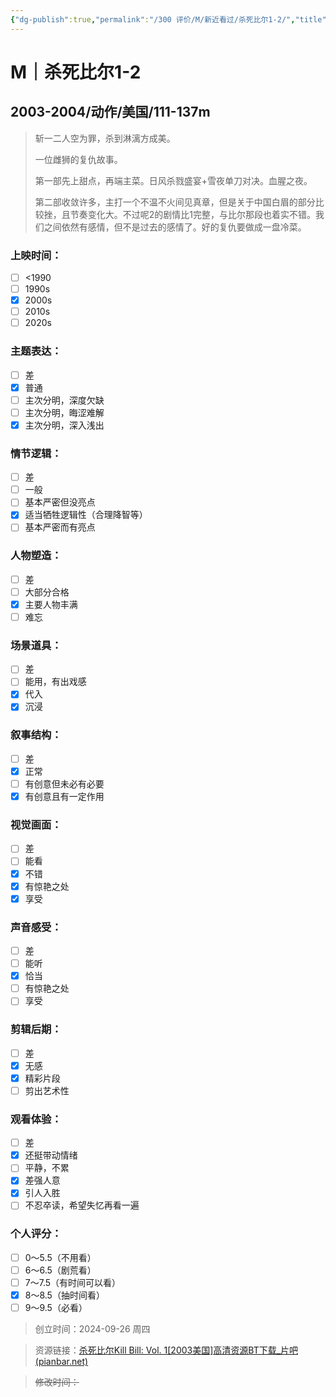 ```yaml
---
{"dg-publish":true,"permalink":"/300 评价/M/新近看过/杀死比尔1-2/","title":"杀死比尔1-2","tags":["M","复仇","动作"],"created":"2024-09-26T18:53:36.699+08:00","updated":"2024-09-26T19:17:18.911+08:00"}
---
```


# M｜杀死比尔1-2
## 2003-2004/动作/美国/111-137m
>斩一二人空为罪，杀到淋漓方成美。
>
>一位雌狮的复仇故事。
>
>第一部先上甜点，再端主菜。日风杀戮盛宴+雪夜单刀对决。血腥之夜。
>
>第二部收敛许多，主打一个不温不火间见真章，但是关于中国白眉的部分比较挫，且节奏变化大。不过呢2的剧情比1完整，与比尔那段也着实不错。我们之间依然有感情，但不是过去的感情了。好的复仇要做成一盘冷菜。
### 上映时间：
- [ ] <1990
- [ ] 1990s
- [x] 2000s
- [ ] 2010s
- [ ] 2020s
### 主题表达：
- [ ] 差
- [x] 普通
- [ ] 主次分明，深度欠缺
- [ ] 主次分明，晦涩难解
- [x] 主次分明，深入浅出
### 情节逻辑：
- [ ] 差
- [ ] 一般
- [ ] 基本严密但没亮点
- [x] 适当牺牲逻辑性（合理降智等）
- [ ] 基本严密而有亮点
### 人物塑造：
- [ ] 差
- [ ] 大部分合格
- [x] 主要人物丰满
- [ ] 难忘
### 场景道具：
- [ ] 差
- [ ] 能用，有出戏感
- [x] 代入
- [x] 沉浸
### 叙事结构：
- [ ] 差
- [x] 正常
- [ ] 有创意但未必有必要
- [x] 有创意且有一定作用
### 视觉画面：
- [ ] 差
- [ ] 能看
- [x] 不错
- [x] 有惊艳之处
- [x] 享受
### 声音感受：
- [ ] 差
- [ ] 能听
- [x] 恰当
- [ ] 有惊艳之处
- [ ] 享受
### 剪辑后期：
- [ ] 差
- [x] 无感
- [x] 精彩片段
- [ ] 剪出艺术性
### 观看体验：
- [ ] 差
- [x] 还挺带动情绪
- [ ] 平静，不累
- [x] 差强人意
- [x] 引人入胜
- [ ] 不忍卒读，希望失忆再看一遍
### 个人评分：
- [ ] 0～5.5（不用看）
- [ ] 6～6.5（剧荒看）
- [ ] 7～7.5（有时间可以看）
- [x] 8～8.5（抽时间看）
- [ ] 9～9.5（必看）

>创立时间：2024-09-26 周四

>资源链接：[杀死比尔Kill Bill: Vol. 1[2003美国]高清资源BT下载_片吧 (pianbar.net)](https://www.pianbar.net//motion/21038.html)

>~~修改时间：~~



